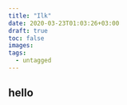 ```yaml
---
title: "Ilk"
date: 2020-03-23T01:03:26+03:00
draft: true
toc: false
images:
tags:
  - untagged
---
```


## hello
